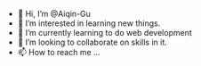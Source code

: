- 👋 Hi, I’m @Aiqin-Gu
- 👀 I’m interested in learning new things.
- 🌱 I’m currently learning to do web development
- 💞️ I’m looking to collaborate on skills in it.
- 📫 How to reach me ... 

<!---
Aiqin-Gu/Aiqin-Gu is a ✨ special ✨ repository because its `README.md` (this file) appears on your GitHub profile.
You can click the Preview link to take a look at your changes.
--->

